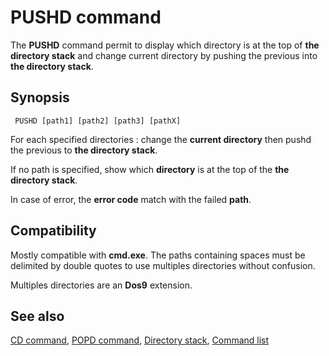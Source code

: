 # PUSHD command #

The **PUSHD** command permit to display which directory is at the top of **the 
directory stack** and change current directory by pushing the previous into 
**the directory stack**.

## Synopsis ##

     PUSHD [path1] [path2] [path3] [pathX]  

For each specified directories : change the **current directory** then pushd 
the previous to **the directory stack**.

If no path is specified, show which **directory** is at the top of the **the 
directory stack**.

In case of error, the **error code** match with the failed **path**.

## Compatibility ##

Mostly compatible with **cmd.exe**. The paths containing spaces must be 
delimited by double quotes to use multiples directories without confusion.

Multiples directories are an **Dos9** extension.

## See also ##

[CD command](cd), [POPD command](popd), [Directory stack](spec/dirstack), 
[Command list](commands) 

